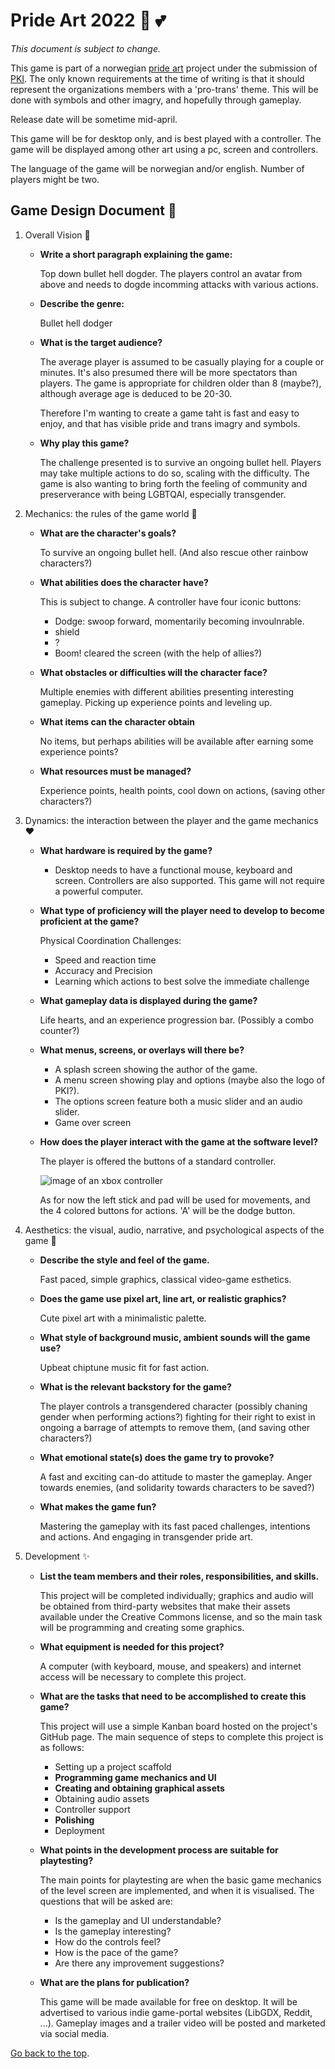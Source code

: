 # Pride Art 2022 :rainbow: :two_hearts:
*This document is subject to change.*

This game is part of a norwegian [pride art](https://www.prideart.no) project under the submission of [PKI](https://kjonnsinkongruens.no/). The only known requirements at the time of writing is that it should represent the organizations members with a 'pro-trans' theme.
This will be done with symbols and other imagry, and hopefully through gameplay.

Release date will be sometime mid-april.

This game will be for desktop only, and is best played with a controller. The game will be displayed among other art using a pc, screen and controllers.

The language of the game will be norwegian and/or english.
Number of players might be two.

## Game Design Document :sparkling_heart:

1. Overall Vision :blue_heart:
    * **Write a short paragraph explaining the game:**
    
        Top down bullet hell dogder. The players control an avatar from above and needs to dogde incomming attacks with various actions.
            
    * **Describe the genre:**

        Bullet hell dodger
        
    * **What is the target audience?**

        The average player is assumed to be casually playing for a couple or minutes. It's also presumed there will be more spectators than players. The game is appropriate for children older than 8 (maybe?), although average age is deduced to be 20-30.

        Therefore I'm wanting to create a game taht is fast and easy to enjoy, and that has visible pride and trans imagry and symbols.
        
    * **Why play this game?**

        The challenge presented is to survive an ongoing bullet hell. Players may take multiple actions to do so, scaling with the difficulty.
        The game is also wanting to bring forth the feeling of community and preserverance with being LGBTQAI, especially transgender.
    
2. Mechanics: the rules of the game world :purple_heart:
    * **What are the character's goals?**

        To survive an ongoing bullet hell.
        (And also rescue other rainbow characters?)
           
    * **What abilities does the character have?**
        
        This is subject to change. A controller have four iconic buttons:
        * Dodge: swoop forward, momentarily becoming invoulnrable.
        * shield
        * ?
        * Boom! cleared the screen (with the help of allies?)
        
    * **What obstacles or difficulties will the character face?**

        Multiple enemies with different abilities presenting interesting gameplay. Picking up experience points and leveling up.
        
    * **What items can the character obtain**

        No items, but perhaps abilities will be available after earning some experience points?
        
    * **What resources must be managed?**

        Experience points, health points, cool down on actions, (saving other characters?)    
        
 3. Dynamics: the interaction between the player and the game mechanics :heart:
    * **What hardware is required by the game?** 

        * Desktop needs to have a functional mouse, keyboard and screen. Controllers are also supported. This game will not require a powerful computer.
        
    * **What type of proficiency will the player need to develop to become proficient at the game?**

        Physical Coordination Challenges:
        * Speed and reaction time
        * Accuracy and Precision
        * Learning which actions to best solve the immediate challenge
       
    * **What gameplay data is displayed during the game?**

        Life hearts, and an experience progression bar. (Possibly a combo counter?)
    
    * **What menus, screens, or overlays will there be?**

        * A splash screen showing the author of the game.        
        * A menu screen showing play and options (maybe also the logo of PKI?). 
        * The options screen feature both a music slider and an audio slider.
        * Game over screen
   
    * **How does the player interact with the game at the software level?**

        The player is offered the buttons of a standard controller.

        ![image of an xbox controller](https://compass-ssl.xbox.com/assets/f6/4b/f64b6101-d0dd-4a44-9a6b-04544689bc09.jpg?n=X1-Controller-4600923_Gallery-0_02_1056x594.jpg)

        As for now the left stick and pad will be used for movements, and the 4 colored buttons for actions. 'A' will be the dodge button.
    
4. Aesthetics: the visual, audio, narrative, and psychological aspects of the game :green_heart:
    * **Describe the style and feel of the game.**
        
        Fast paced, simple graphics, classical video-game esthetics.
   
    * **Does the game use pixel art, line art, or realistic graphics?**
    
        Cute pixel art with a minimalistic palette.
        
    * **What style of background music, ambient sounds will the game use?**
    
        Upbeat chiptune music fit for fast action.
       
    * **What is the relevant backstory for the game?**

        The player controls a transgendered character (possibly chaning gender when performing actions?) fighting for their right to exist in ongoing a barrage of attempts to remove them, (and saving other characters?)    
        
    * **What emotional state(s) does the game try to provoke?**

        A fast and exciting can-do attitude to master the gameplay. Anger towards enemies, (and solidarity towards characters to be saved?)
       
    * **What makes the game fun?**

        Mastering the gameplay with its fast paced challenges, intentions and actions.
        And engaging in transgender pride art.
        
5. Development :sparkles:
    
    * **List the team members and their roles, responsibilities, and skills.**  
      
        This project will be completed individually; graphics and audio will be obtained from third-party websites that make their assets available under the Creative Commons license, and so the main task will be programming and creating some graphics.
    
    * **What equipment is needed for this project?**   

        A computer (with keyboard, mouse, and speakers) and internet access will be necessary to complete this project.
    
    * **What are the tasks that need to be accomplished to create this game?**    
        
        This project will use a simple Kanban board hosted on the project's GitHub page.
        The main sequence of steps to complete this project is as follows:    
        * Setting up a project scaffold
        * **Programming game mechanics and UI**
        * **Creating and obtaining graphical assets**
        * Obtaining audio assets
        * Controller support
        * **Polishing**
        * Deployment

    * **What points in the development process are suitable for playtesting?**    
        
        The main points for playtesting are when the basic game mechanics of the level screen are implemented, and when it is visualised. The questions that will be asked are:         
        * Is the gameplay and UI understandable?
        * Is the gameplay interesting?
        * How do the controls feel?
        * How is the pace of the game?
        * Are there any improvement suggestions?        
    
    * **What are the plans for publication?**
        
        This game will be made available for free on desktop. It will be advertised to various indie game-portal websites (LibGDX, Reddit, ...). Gameplay images and a trailer video will be posted and marketed via social media.

[Go back to the top](#pride-art-2022).
